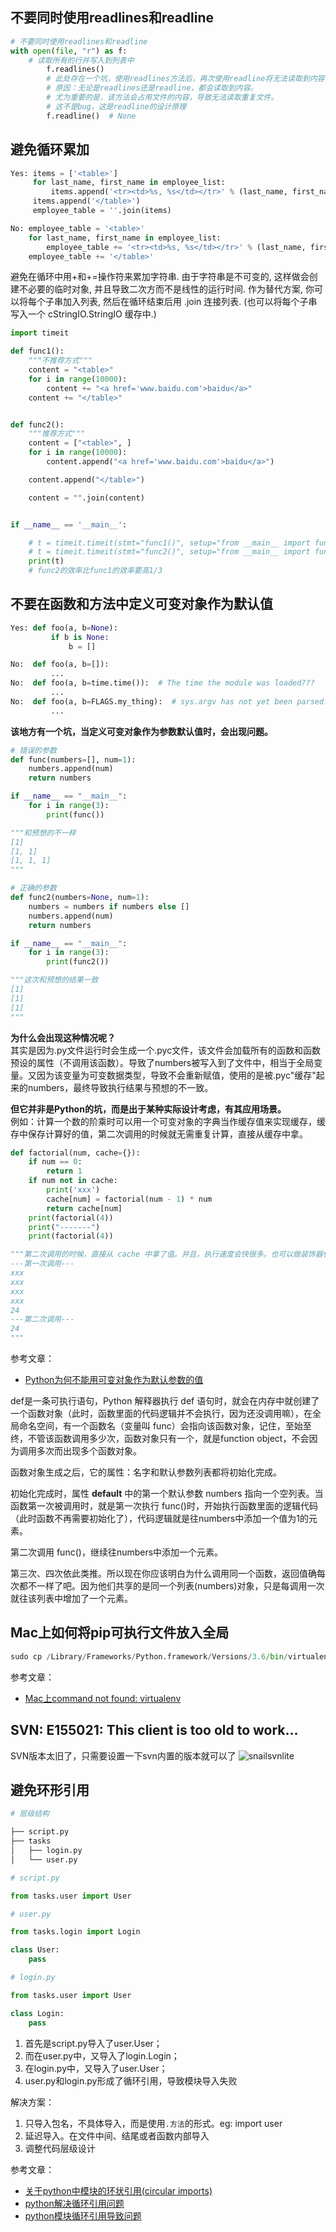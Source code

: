 ## 不要同时使用readlines和readline

```python
# 不要同时使用readlines和readline
with open(file, "r") as f:
    # 读取所有的行并写入到列表中
		f.readlines()
		# 此处存在一个坑，使用readlines方法后，再次使用readline将无法读取到内容
		# 原因：无论是readlines还是readline，都会读取到内容。
		# 尤为重要的是，该方法会占用文件的内容，导致无法读取重复文件。
		# 这不是bug，这是readline的设计原理
		f.readline()  # None
```

## 避免循环累加
```python
Yes: items = ['<table>']
     for last_name, first_name in employee_list:
         items.append('<tr><td>%s, %s</td></tr>' % (last_name, first_name))
     items.append('</table>')
     employee_table = ''.join(items)
```
```python
No: employee_table = '<table>'
    for last_name, first_name in employee_list:
        employee_table += '<tr><td>%s, %s</td></tr>' % (last_name, first_name)
    employee_table += '</table>'
```
避免在循环中用+和+=操作符来累加字符串. 由于字符串是不可变的, 这样做会创建不必要的临时对象, 并且导致二次方而不是线性的运行时间. 作为替代方案, 你可以将每个子串加入列表, 然后在循环结束后用 .join 连接列表. (也可以将每个子串写入一个 cStringIO.StringIO 缓存中.)
```python
import timeit

def func1():
	"""不推荐方式"""
	content = "<table>"
	for i in range(10000):
		content += "<a href='www.baidu.com'>baidu</a>"
	content += "</table>"


def func2():
	"""推荐方式"""
	content = ["<table>", ]
	for i in range(10000):
		content.append("<a href='www.baidu.com'>baidu</a>")

	content.append("</table>")

	content = "".join(content)


if __name__ == '__main__':

	# t = timeit.timeit(stmt="func1()", setup="from __main__ import func1", number=1000)
	# t = timeit.timeit(stmt="func2()", setup="from __main__ import func2", number=1000)
	print(t)
	# func2的效率比func1的效率要高1/3
```

## 不要在函数和方法中定义可变对象作为默认值  
```python
Yes: def foo(a, b=None):
         if b is None:
             b = []
```
```python
No:  def foo(a, b=[]):
         ...
No:  def foo(a, b=time.time()):  # The time the module was loaded???
         ...
No:  def foo(a, b=FLAGS.my_thing):  # sys.argv has not yet been parsed...
         ...
```
**该地方有一个坑，当定义可变对象作为参数默认值时，会出现问题。**  
```python
# 错误的参数
def func(numbers=[], num=1):
    numbers.append(num)
    return numbers

if __name__ == "__main__":
    for i in range(3):
        print(func())

"""和预想的不一样
[1]
[1, 1]
[1, 1, 1]
"""
```
```python
# 正确的参数
def func2(numbers=None, num=1):
    numbers = numbers if numbers else []
    numbers.append(num)
    return numbers

if __name__ == "__main__":
    for i in range(3):
        print(func2())

"""这次和预想的结果一致
[1]
[1]
[1]
"""
```
**为什么会出现这种情况呢？**  
其实是因为.py文件运行时会生成一个.pyc文件，该文件会加载所有的函数和函数预设的属性（不调用该函数）。导致了numbers被写入到了文件中，相当于全局变量。又因为该变量为可变数据类型，导致不会重新赋值，使用的是被.pyc"缓存"起来的numbers，最终导致执行结果与预想的不一致。

**但它并非是Python的坑，而是出于某种实际设计考虑，有其应用场景。**  
例如：计算一个数的阶乘时可以用一个可变对象的字典当作缓存值来实现缓存，缓存中保存计算好的值，第二次调用的时候就无需重复计算，直接从缓存中拿。
```python
def factorial(num, cache={}):
	if num == 0:
		return 1
	if num not in cache:
		print('xxx')
		cache[num] = factorial(num - 1) * num
		return cache[num]
	print(factorial(4))
	print("-------")
	print(factorial(4))

"""第二次调用的时候，直接从 cache 中拿了值。并且，执行速度会快很多。也可以做装饰器使用
---第一次调用---
xxx
xxx
xxx
xxx
24
---第二次调用---
24
"""
```
参考文章：
- [Python为何不能用可变对象作为默认参数的值](https://www.jb51.net/article/164314.htm)  

def是一条可执行语句，Python 解释器执行 def 语句时，就会在内存中就创建了一个函数对象（此时，函数里面的代码逻辑并不会执行，因为还没调用嘛），在全局命名空间，有一个函数名（变量叫 func）会指向该函数对象，记住，至始至终，不管该函数调用多少次，函数对象只有一个，就是function object，不会因为调用多次而出现多个函数对象。

函数对象生成之后，它的属性：名字和默认参数列表都将初始化完成。

初始化完成时，属性 __default__ 中的第一个默认参数 numbers 指向一个空列表。当函数第一次被调用时，就是第一次执行 func()时，开始执行函数里面的逻辑代码（此时函数不再需要初始化了），代码逻辑就是往numbers中添加一个值为1的元素。

第二次调用 func()，继续往numbers中添加一个元素。

第三次、四次依此类推。所以现在你应该明白为什么调用同一个函数，返回值确每次都不一样了吧。因为他们共享的是同一个列表(numbers)对象，只是每调用一次就往该列表中增加了一个元素。


## Mac上如何将pip可执行文件放入全局

```python
sudo cp /Library/Frameworks/Python.framework/Versions/3.6/bin/virtualenv /usr/local/bin/
```
参考文章：
- [Mac上command not found: virtualenv](https://blog.csdn.net/weixin_42539198/article/details/88739542)

## SVN: E155021: This client is too old to work...
SVN版本太旧了，只需要设置一下svn内置的版本就可以了
![snailsvnlite](https://tva1.sinaimg.cn/large/006y8mN6ly1g6pkh7xs01j30qi0kcn0l.jpg)


## 避免环形引用

```python
# 层级结构

├── script.py
├── tasks
│   ├── login.py
│   └── user.py
```
```python
# script.py

from tasks.user import User
```
```python
# user.py

from tasks.login import Login

class User:
    pass
```
```python
# login.py

from tasks.user import User

class Login:
    pass
```
1. 首先是script.py导入了user.User；
2. 而在user.py中，又导入了login.Login；
3. 在login.py中，又导入了user.User；
4. user.py和login.py形成了循环引用，导致模块导入失败

解决方案：

1. 只导入包名，不具体导入，而是使用`.方法`的形式。eg: import user
2. 延迟导入。在文件中间、结尾或者函数内部导入
3. 调整代码层级设计

参考文章：
- [关于python中模块的环状引用(circular imports)](https://blog.csdn.net/yuanliang01xiaolang/article/details/50529871)
- [python解决循环引用问题](https://www.jianshu.com/p/a1e91cc53b07)
- [python模块循环引用导致问题](https://www.imooc.com/article/34235)